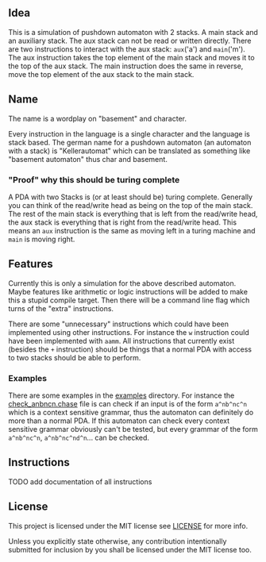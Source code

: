 ## Idea 
This is a simulation of pushdown automaton with 2 stacks. A main stack and an auxiliary stack. 
The aux stack can not be read or written directly. There are two instructions to interact with 
the aux stack: `aux`('a') and `main`('m'). The aux instruction takes the top element of the main
stack and moves it to the top of the aux stack. The main instruction does the same in reverse,
move the top element of the aux stack to the main stack.

## Name
The name is a wordplay on "basement" and character. 

Every instruction in the language is a single character and the language is stack based. The german
name for a pushdown automaton (an automaton with a stack) is "Kellerautomat" which can be translated
as something like "basement automaton" thus char and basement.

### "Proof" why this should be turing complete
A PDA with two Stacks is (or at least should be) turing complete. 
Generally you can think of the read/write head as being on the top of the main stack. 
The rest of the main stack is everything that is left from the read/write head, the aux stack
is everything that is right from the read/write head. This means an `aux` instruction is the same
as moving left in a turing machine and `main` is moving right.

## Features
Currently this is only a simulation for the above described automaton. 
Maybe features like arithmetic or logic instructions will be added to make this a stupid compile 
target. Then there will be a command line flag which turns of the "extra" instructions. 

There are some "unnecessary" instructions which could have been implemented using other 
instructions. For instance the `w` instruction could have been implemented with `aamm`.
All instructions that currently exist (besides the `+` instruction) should be things that a normal
PDA with access to two stacks should be able to perform.

### Examples
There are some examples in the [examples](/examples/) directory. 
For instance the [check_anbncn.chase](examples/check_anbncn.chase) file is can check if an input
is of the form `a^nb^nc^n` which is a context sensitive grammar, thus the automaton can definitely
do more than a normal PDA. If this automaton can check every context sensitive grammar obviously
can't be tested, but every grammar of the form `a^nb^nc^n`, `a^nb^nc^nd^n`... can be checked.

## Instructions
TODO add documentation of all instructions

## License
This project is licensed under the MIT license see [LICENSE](/LICENSE) for more info.

Unless you explicitly state otherwise, any contribution intentionally submitted for inclusion by
you shall be licensed under the MIT license too.
